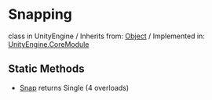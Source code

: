 # Snapping
class in UnityEngine
 / Inherits from: <a href="https://docs.unity3d.com/6000.0/Documentation/ScriptReference/Object.html">Object</a> / Implemented in: <a href="https://docs.unity3d.com/6000.0/Documentation/ScriptReference/UnityEngine.CoreModule.html">UnityEngine.CoreModule</a>
## Static Methods
- <a href="https://docs.unity3d.com/6000.0/Documentation/ScriptReference/Snapping.Snap.html">Snap</a> returns Single (4 overloads)
